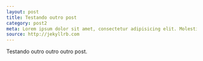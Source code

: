 ```yaml
---
layout: post
title: Testando outro post
category: post2
meta: Lorem ipsum dolor sit amet, consectetur adipisicing elit. Molestiae tempore odit facilis veniam magnam magni beatae aliquid, accusamus recusandae non delectus! Optio doloribus esse consequatur?
source: http://jekyllrb.com
---
```


Testando outro outro outro post.